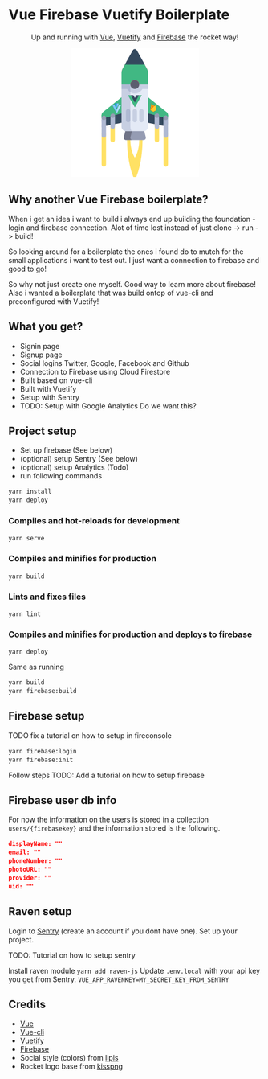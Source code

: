 # Vue Firebase Vuetify Boilerplate

<p align="center">
Up and running with <a href="https://vuejs.org/" target="_blank" rel="noopener noreferrer">Vue</a>, <a href="https://vuetifyjs.com" target="_blank" rel="noopener noreferrer">Vuetify</a> and <a href="https://firebase.google.com/" target="_blank" rel="noopener noreferrer">Firebase</a> the rocket way!</p>
<p align="center">
<a href="https://github.com/lindgr3n/vue-firebase-vuetify-boilerplate" target="_blank" rel="noopener noreferrer"><img width="256" src="./assets/VueRocket.png" alt="Vue Rocket"></a></p>



## Why another Vue Firebase boilerplate?
When i get an idea i want to build i always end up building the foundation - login and firebase connection. Alot of time lost instead of just clone -> run -> build! 

So looking around for a boilerplate the ones i found do to mutch for the small applications i want to test out. I just want a connection to firebase and good to go! 

So why not just create one myself. Good way to learn more about firebase!
Also i wanted a boilerplate that was build ontop of vue-cli and preconfigured with Vuetify!

## What you get?
* Signin page
* Signup page
* Social logins Twitter, Google, Facebook and Github
* Connection to Firebase using Cloud Firestore
* Built based on vue-cli
* Built with Vuetify
* Setup with Sentry
* TODO: Setup with Google Analytics Do we want this?


## Project setup
* Set up firebase (See below)
* (optional) setup Sentry (See below)
* (optional) setup Analytics (Todo)
* run following commands 

```bash
yarn install
yarn deploy
```

### Compiles and hot-reloads for development
```
yarn serve
```

### Compiles and minifies for production
```
yarn build
```

### Lints and fixes files
```
yarn lint
```

### Compiles and minifies for production and deploys to firebase
```
yarn deploy
```
Same as running 
```bash
yarn build
yarn firebase:build
```

## Firebase setup
TODO fix a tutorial on how to setup in fireconsole

```bash
yarn firebase:login
yarn firebase:init
```
Follow steps
TODO: Add a tutorial on how to setup firebase


## Firebase user db info
For now the information on the users is stored in a collection `users/{firebasekey}` and the information stored is the following.

```json
displayName: ""
email: ""
phoneNumber: ""
photoURL: ""
provider: ""
uid: ""

```

## Raven setup
Login to [Sentry](https://sentry.io) (create an account if you dont have one). Set up your project.

TODO: Tutorial on how to setup sentry

Install raven module
`yarn add raven-js`
Update `.env.local` with your api key you get from Sentry.
`VUE_APP_RAVENKEY=MY_SECRET_KEY_FROM_SENTRY`

## Credits
* [Vue](https://vuejs.org/)
* [Vue-cli](https://cli.vuejs.org/)
* [Vuetify](https://vuetifyjs.com)
* [Firebase](https://firebase.google.com/)
* Social style (colors) from [lipis]( https://lipis.github.io/bootstrap-social/)
* Rocket logo base from [kisspng](https://www.kisspng.com/png-spacecraft-rocket-launch-clip-art-space-craft-1053917/download-png.html)
